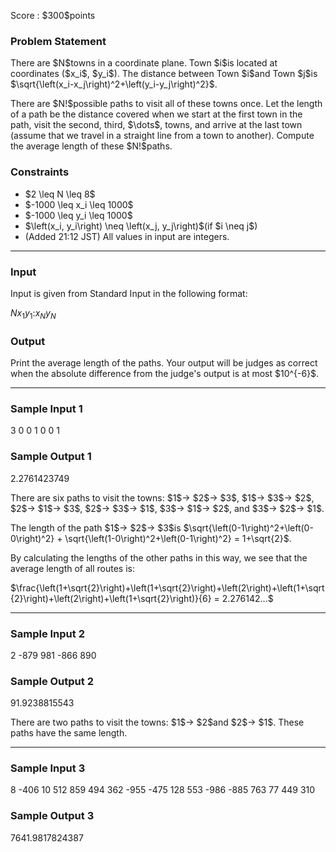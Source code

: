 
<div>

<span>

<span>

<p>
Score : $300$points
</p>

<div>

<section>

### **Problem Statement**

<p>
There are $N$towns in a coordinate plane. Town $i$is located at coordinates ($x_i$, $y_i$). The distance between Town $i$and Town $j$is $\sqrt{\left(x_i-x_j\right)^2+\left(y_i-y_j\right)^2}$.
</p>

<p>
There are $N!$possible paths to visit all of these towns once. Let the length of a path be the distance covered when we start at the first town in the path, visit the second, third, $\dots$, towns, and arrive at the last town (assume that we travel in a straight line from a town to another). Compute the average length of these $N!$paths.
</p>

</section>

</div>

<div>

<section>

### **Constraints**

<ul>

<li>
$2 \leq N \leq 8$
</li>

<li>
$-1000 \leq x_i \leq 1000$
</li>

<li>
$-1000 \leq y_i \leq 1000$
</li>

<li>
$\left(x_i, y_i\right) \neq \left(x_j, y_j\right)$(if $i \neq j$)
</li>

<li>
(Added 21:12 JST) All values in input are integers.
</li>

</ul>

</section>

</div>

---

<div>

<div>

<section>

### **Input**

<p>
Input is given from Standard Input in the following format:
</p>

<div>

$N$$x_1$$y_1$$:$$x_N$$y_N$
</div>

</section>

</div>

<div>

<section>

### **Output**

<p>
Print the average length of the paths.
Your output will be judges as correct when the absolute difference from the judge's output is at most $10^{-6}$.
</p>

</section>

</div>

</div>

---

<div>

<section>

### **Sample Input 1**

<div>

3
0 0
1 0
0 1

</div>

</section>

</div>

<div>

<section>

### **Sample Output 1**

<div>

2.2761423749

</div>

<p>
There are six paths to visit the towns: $1$→ $2$→ $3$, $1$→ $3$→ $2$, $2$→ $1$→ $3$, $2$→ $3$→ $1$, $3$→ $1$→ $2$, and $3$→ $2$→ $1$.
</p>

<p>
The length of the path $1$→ $2$→ $3$is $\sqrt{\left(0-1\right)^2+\left(0-0\right)^2} + \sqrt{\left(1-0\right)^2+\left(0-1\right)^2} = 1+\sqrt{2}$.
</p>

<p>
By calculating the lengths of the other paths in this way, we see that the average length of all routes is:
</p>

<p>
$\frac{\left(1+\sqrt{2}\right)+\left(1+\sqrt{2}\right)+\left(2\right)+\left(1+\sqrt{2}\right)+\left(2\right)+\left(1+\sqrt{2}\right)}{6} = 2.276142...$
</p>

</section>

</div>

---

<div>

<section>

### **Sample Input 2**

<div>

2
-879 981
-866 890

</div>

</section>

</div>

<div>

<section>

### **Sample Output 2**

<div>

91.9238815543

</div>

<p>
There are two paths to visit the towns: $1$→ $2$and $2$→ $1$. These paths have the same length.
</p>

</section>

</div>

---

<div>

<section>

### **Sample Input 3**

<div>

8
-406 10
512 859
494 362
-955 -475
128 553
-986 -885
763 77
449 310

</div>

</section>

</div>

<div>

<section>

### **Sample Output 3**

<div>

7641.9817824387

</div>

</section>

</div>

</span>

</span>

</div>
